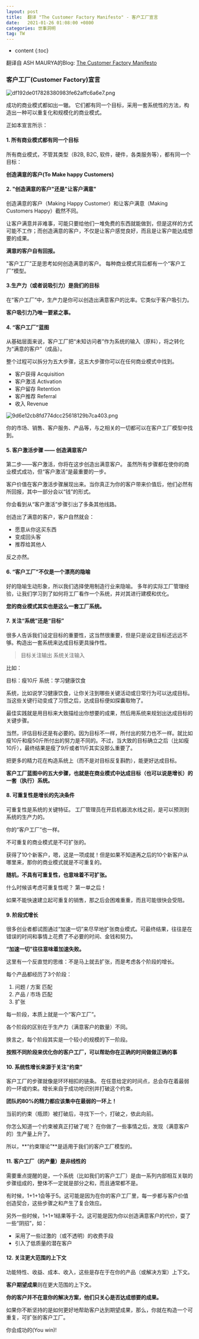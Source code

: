 ```yaml
---
layout: post
title:  翻译 "The Customer Factory Manifesto" - 客户工厂宣言
date:   2021-01-26 01:08:00 +0800
categories: 世事洞明
tag: TW
---
```


* content
{:toc}


翻译自 ASH MAURYA的Blog:
[The Customer Factory Manifesto](https://blog.leanstack.com/the-customer-factory-manifesto/)

### 客户工厂(Customer Factory)宣言


![df192de017828380983fe62affc6a6e7.png](evernotecid://DFE45B30-32DE-498A-BC56-B8C911465E3E/appyinxiangcom/31631693/ENResource/p99)


成功的商业模式都如出一辙。
它们都有同一个目标，采用一套系统性的方法，构造出一种可以重复化和规模化的商业模式。

正如本宣言所示：

#### 1. 所有商业模式都有同一个目标
所有商业模式，不管其类型（B2B, B2C, 软件，硬件，各类服务等），都有同一个目标：

**创造满意的客户(To Make happy Customers)**


#### 2. "创造满意的客户"还是"让客户满意" 

创造满意的客户（Making Happy Customer）和让客户满意（Making Customers Happy）截然不同。

让客户满意并非难事，可能只要给他们一堆免费的东西就能做到，但是这样的方式可能不工作；而创造满意的客户，不仅是让客户感觉良好，而且是让客户能达成想要的成果。

**满意的客户自有回报。**

"客户工厂”正是思考如何创造满意的客户。
每种商业模式背后都有一个“客户工厂”模型。

#### 3.生产力（或者说吸引力）是我们的目标

在“客户工厂”中，生产力是你可以创造出满意客户的比率。它类似于客户吸引力。

**客户吸引力乃唯一要紧之事。**

#### 4. “客户工厂”蓝图

从基础层面来说，客户工厂把“未知访问者”作为系统的输入（原料），将之转化为“满意的客户”（成品）。

整个过程可以拆分为五大步骤，这五大步骤你可以在任何商业模式中找到。

* 客户获得 Acquisition
* 客户激活 Activation
* 客户留存 Retention
* 客户推荐 Referral
* 收入 Revenue

![9d6e12cb8fd774dcc25618129b7ca403.png](evernotecid://DFE45B30-32DE-498A-BC56-B8C911465E3E/appyinxiangcom/31631693/ENResource/p100)


你的市场、销售、客户服务、产品等，与之相关的一切都可以在客户工厂模型中找到。

#### 5. 客户激活步骤 —— 创造满意客户

第二步——客户激活，你将在这步创造出满意客户。
虽然所有步骤都在使你的商业模式成功，但“客户激活”是最重要的一步。

客户价值在客户激活步骤展现出来。当你真正为你的客户带来价值后，他们必然有所回报，其中一部分会以“钱”的形式。

你会看到从“客户激活”步骤引出了多条其他线路。

创造出了满意的客户，客户自然就会：

* 愿意从你这买东西
* 变成回头客
* 推荐给其他人

反之亦然。

#### 6. “客户工厂”不仅是一个漂亮的隐喻

好的隐喻生动形象，所以我们选择使用制造行业来隐喻。
多年的实际工厂管理经验，让我们学习到了如何将工厂看作一个系统，并对其进行建模和优化。

**您的商业模式其实也是这么一套工厂系统。**

#### 7. 关注“系统”还是“目标”

很多人告诉我们设定目标的重要性，这当然很重要，但是只是设定目标还远远不够。构造出一套系统来达成目标更具操作性。

>目标关注输出
>系统关注输入

比如：

目标：瘦10斤
系统：学习健康饮食

系统，比如说学习健康饮食，让你关注到哪些关键活动或日常行为可以达成目标。当这些关键行动变成了习惯之后，达成目标便如探囊取物了。

最佳实践就是用目标来大致描绘出你想要的成果，然后用系统来规划出达成目标的关键步骤。

当然，评估目标还是有必要的。因为目标不一样，所付出的努力也不一样。就比如瘦10斤和瘦50斤所付出的努力是不同的。不过，当大致的目标确立之后（比如瘦10斤），最终结果是瘦了9斤或者11斤其实没那么重要了。

把更多的精力花在构造系统上（而不是对目标反复斟酌），能更好达成目标。

**客户工厂蓝图中的五大步骤，也就是在商业模式中达成目标（也可以说是增长）的一套（执行）系统。**

#### 8. 可重复性是增长的先决条件

可重复性是系统的关键特征。
工厂管理员在开启机器流水线之前，是可以预测到系统的生产力的。

你的“客户工厂”也一样。

不可重复的商业模式是不可扩张的。

获得了10个新客户，嗯，这是一项成就！但是如果不知道再之后的10个新客户从哪里来，那你的商业模式就是不可重复的。

**随机，不具有可重复性，也意味着不可扩张。**

什么时候该考虑可重复性呢？
第一单之后！

如果不能快速建立起可重复的销售，那之后会困难重重，而且可能很快会受阻。

#### 9. 阶段式增长

很多创业者都试图通过“加速一切”来尽早地扩张商业模式。可最终结果，往往是在错误的时间和事情上花费了不必要的时间、金钱和努力。

**“加速一切”往往意味着加速失败。**

这里有一个反直觉的思维：不是马上就去扩张，而是考虑各个阶段的增长。

每个产品都经历了3个阶段：

1. 问题 / 方案 匹配
2. 产品 / 市场 匹配
3. 扩张

每一阶段，本质上就是一个“客户工厂”。

各个阶段的区别在于生产力（满意客户的数量）不同。

换言之，每个阶段其实是一个较小的规模的下一阶段。

**按照不同阶段来优化你的客户工厂，可以帮助你在正确的时间做做正确的事**

#### 10. 系统性增长来源于关注“约束”

客户工厂的步骤就像是环环相扣的链条。
在任意给定的时间点，总会存在着最弱的一环或约束。增长来自于成功地识别并打破这个约束。

**团队的80%的精力都应该集中在最弱的一环上！**

当前的约束（瓶颈）被打破后，寻找下一个，打破之，依此向前。

你怎么知道一个约束被真正打破了呢？
在你做了一些事情之后，发现（满意客户的）生产量上升了。

所以，**“约束理论”**是适用于我们的客户工厂模型的。


#### 11. 客户工厂（的产量）是非线性的

需要重点提醒的是，一个系统（比如我们的客户工厂）是由一系列内部相互关联的步骤组成的，整体不一定就是部分之和，而且通常都不是。

有时候，1+1+1会等于5。这可能是因为在你的客户工厂里，每一步都与客户价值创造契合，这些步骤之和产生了复合效应。

另外一些时候，1+1+1结果等于-2。这可能是因为你以创造满意客户的代价，耍了一些“阴招”，如：

* 采用了一些过激的（或不透明）的收费手段
* 引入了低质量的潜在客户


#### 12. 关注更大范围的上下文

功能特性、收益、成本、收入，这些是存在于在你的产品（或解决方案）上下文。

**客户期望成果**则在更大范围的上下文。

**你的客户并不在意你的解决方案，他们只关心是否达成想要的成果。**

如果你不断坚持的是如何更好地帮助客户达到期望成果，那么，你就在构造一个可重复，可扩张的客户工厂。

你会成功的(You win)! 

